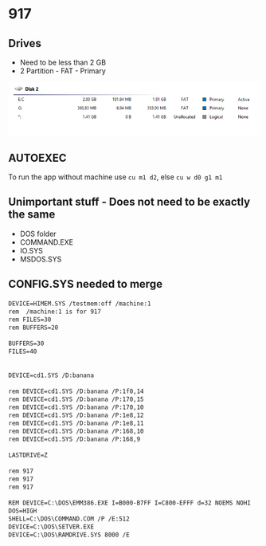 # 917

## Drives

* Need to be less than 2 GB
* 2 Partition - FAT - Primary

![partitions](partitions.png)

## AUTOEXEC

To run the app without machine use `cu m1 d2`, else `cu w d0 g1 m1`

## Unimportant stuff - Does not need to be exactly the same

* DOS folder
* COMMAND.EXE
* IO.SYS
* MSDOS.SYS

## CONFIG.SYS needed to merge

```
DEVICE=HIMEM.SYS /testmem:off /machine:1
rem  /machine:1 is for 917
rem FILES=30
rem BUFFERS=20

BUFFERS=30
FILES=40


DEVICE=cd1.SYS /D:banana

rem DEVICE=cd1.SYS /D:banana /P:1f0,14
rem DEVICE=cd1.SYS /D:banana /P:170,15
rem DEVICE=cd1.SYS /D:banana /P:170,10
rem DEVICE=cd1.SYS /D:banana /P:1e8,12
rem DEVICE=cd1.SYS /D:banana /P:1e8,11
rem DEVICE=cd1.SYS /D:banana /P:168,10
rem DEVICE=cd1.SYS /D:banana /P:168,9

LASTDRIVE=Z

rem 917
rem 917
rem 917

REM DEVICE=C:\DOS\EMM386.EXE I=B000-B7FF I=C800-EFFF d=32 NOEMS NOHI
DOS=HIGH
SHELL=C:\DOS\COMMAND.COM /P /E:512
DEVICE=C:\DOS\SETVER.EXE
DEVICE=C:\DOS\RAMDRIVE.SYS 8000 /E
```